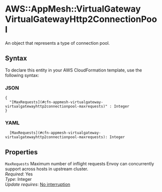 # AWS::AppMesh::VirtualGateway VirtualGatewayHttp2ConnectionPool<a name="aws-properties-appmesh-virtualgateway-virtualgatewayhttp2connectionpool"></a>

An object that represents a type of connection pool\.

## Syntax<a name="aws-properties-appmesh-virtualgateway-virtualgatewayhttp2connectionpool-syntax"></a>

To declare this entity in your AWS CloudFormation template, use the following syntax:

### JSON<a name="aws-properties-appmesh-virtualgateway-virtualgatewayhttp2connectionpool-syntax.json"></a>

```
{
  "[MaxRequests](#cfn-appmesh-virtualgateway-virtualgatewayhttp2connectionpool-maxrequests)" : Integer
}
```

### YAML<a name="aws-properties-appmesh-virtualgateway-virtualgatewayhttp2connectionpool-syntax.yaml"></a>

```
  [MaxRequests](#cfn-appmesh-virtualgateway-virtualgatewayhttp2connectionpool-maxrequests): Integer
```

## Properties<a name="aws-properties-appmesh-virtualgateway-virtualgatewayhttp2connectionpool-properties"></a>

`MaxRequests`  <a name="cfn-appmesh-virtualgateway-virtualgatewayhttp2connectionpool-maxrequests"></a>
Maximum number of inflight requests Envoy can concurrently support across hosts in upstream cluster\.  
*Required*: Yes  
*Type*: Integer  
*Update requires*: [No interruption](https://docs.aws.amazon.com/AWSCloudFormation/latest/UserGuide/using-cfn-updating-stacks-update-behaviors.html#update-no-interrupt)